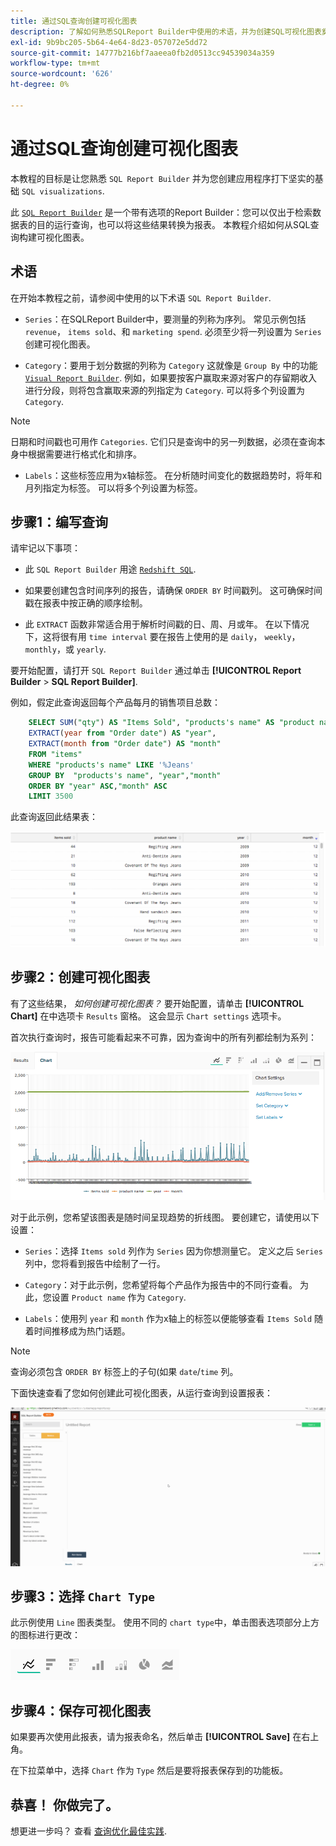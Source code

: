 ```yaml
---
title: 通过SQL查询创建可视化图表
description: 了解如何熟悉SQLReport Builder中使用的术语，并为创建SQL可视化图表奠定坚实的基础。
exl-id: 9b9bc205-5b64-4e64-8d23-057072e5dd72
source-git-commit: 14777b216bf7aaeea0fb2d0513cc94539034a359
workflow-type: tm+mt
source-wordcount: '626'
ht-degree: 0%

---
```


# 通过SQL查询创建可视化图表

本教程的目标是让您熟悉 `SQL Report Builder` 并为您创建应用程序打下坚实的基础 `SQL visualizations`.

此 [`SQL Report Builder`](../data-analyst/dev-reports/sql-rpt-bldr.md) 是一个带有选项的Report Builder：您可以仅出于检索数据表的目的运行查询，也可以将这些结果转换为报表。 本教程介绍如何从SQL查询构建可视化图表。

## 术语

在开始本教程之前，请参阅中使用的以下术语 `SQL Report Builder`.

- `Series`：在SQLReport Builder中，要测量的列称为序列。 常见示例包括 `revenue`， `items sold`、和 `marketing spend`. 必须至少将一列设置为 `Series` 创建可视化图表。

- `Category`：要用于划分数据的列称为 `Category` 这就像是 `Group By` 中的功能 [`Visual Report Builder`](../data-user/reports/ess-rpt-build-visual.md). 例如，如果要按客户赢取来源对客户的存留期收入进行分段，则将包含赢取来源的列指定为 `Category`. 可以将多个列设置为 `Category`.

>[!NOTE]
>
>日期和时间戳也可用作 `Categories`. 它们只是查询中的另一列数据，必须在查询本身中根据需要进行格式化和排序。

- `Labels`：这些标签应用为x轴标签。 在分析随时间变化的数据趋势时，将年和月列指定为标签。 可以将多个列设置为标签。

## 步骤1：编写查询

请牢记以下事项：

- 此 `SQL Report Builder` 用途 [`Redshift SQL`](https://docs.aws.amazon.com/redshift/latest/dg/c_redshift-and-postgres-sql.html).

- 如果要创建包含时间序列的报告，请确保 `ORDER BY` 时间戳列。 这可确保时间戳在报表中按正确的顺序绘制。

- 此 `EXTRACT` 函数非常适合用于解析时间戳的日、周、月或年。 在以下情况下，这将很有用 `time interval` 要在报告上使用的是 `daily`， `weekly`， `monthly`，或 `yearly`.

要开始配置，请打开 `SQL Report Builder` 通过单击 **[!UICONTROL Report Builder** > **SQL Report Builder]**.

例如，假定此查询返回每个产品每月的销售项目总数：

```sql
    SELECT SUM("qty") AS "Items Sold", "products's name" AS "product name",
    EXTRACT(year from "Order date") AS "year",
    EXTRACT(month from "Order date") AS "month"
    FROM "items"
    WHERE "products's name" LIKE '%Jeans'
    GROUP BY  "products's name", "year","month"
    ORDER BY "year" ASC,"month" ASC
    LIMIT 3500
```

此查询返回此结果表：

![](../assets/SQL_results_table.png)

## 步骤2：创建可视化图表

有了这些结果， *如何创建可视化图表？* 要开始配置，请单击 **[!UICONTROL Chart]** 在中选项卡 `Results` 窗格。 这会显示 `Chart settings` 选项卡。

首次执行查询时，报告可能看起来不可靠，因为查询中的所有列都绘制为系列：

![](../assets/SQL_initial_report_results.png)

对于此示例，您希望该图表是随时间呈现趋势的折线图。 要创建它，请使用以下设置：

- `Series`：选择 `Items sold` 列作为 `Series` 因为你想测量它。 定义之后 `Series` 列中，您将看到报告中绘制了一行。

- `Category`：对于此示例，您希望将每个产品作为报告中的不同行查看。 为此，您设置 `Product name` 作为 `Category`.

- `Labels`：使用列 `year` 和 `month` 作为x轴上的标签以便能够查看 `Items Sold` 随着时间推移成为热门话题。

>[!NOTE]
>
>查询必须包含 `ORDER BY` 标签上的子句(如果 `date`/`time` 列。

下面快速查看了您如何创建此可视化图表，从运行查询到设置报表：

![](../assets/SQL_report_settings.gif)

## 步骤3：选择 `Chart Type`

此示例使用 `Line` 图表类型。 使用不同的 `chart type`中，单击图表选项部分上方的图标进行更改：

![](../assets/Chart_types.png)

## 步骤4：保存可视化图表

如果要再次使用此报表，请为报表命名，然后单击 **[!UICONTROL Save]** 在右上角。

在下拉菜单中，选择 `Chart` 作为 `Type` 然后是要将报表保存到的功能板。

## 恭喜！ 你做完了。

想更进一步吗？ 查看 [查询优化最佳实践](../best-practices/optimizing-your-sql-queries.md).

